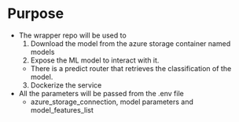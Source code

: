 # Purpose

- The wrapper repo will be used to
  1. Download the model from the azure storage container named models
  2. Expose the ML model to interact with it.
  - There is a predict router that retrieves the classification of the model.
  3. Dockerize the service
- All the parameters will be passed from the .env file
  - azure_storage_connection, model parameters and model_features_list
